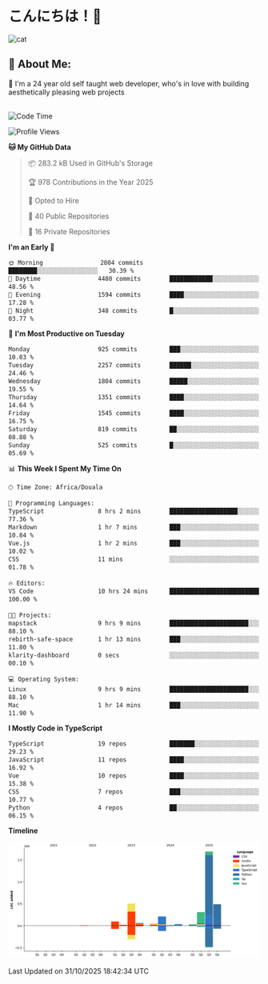 

# こんにちは！🙂  
![cat](https://github.com/michaelnji/michaelnji/assets/73862378/606e99e9-2c18-4853-8722-991e4af8eae6)

## 💫 About Me:
🙂 I'm a 24 year old self taught web developer, who's in love with building aesthetically pleasing web projects <br><br>

<!--START_SECTION:waka-->
![Code Time](http://img.shields.io/badge/Code%20Time-1%2C507%20hrs%2052%20mins-blue)

![Profile Views](http://img.shields.io/badge/Profile%20Views-0-blue)

**🐱 My GitHub Data** 

> 📦 283.2 kB Used in GitHub's Storage 
 > 
> 🏆 978 Contributions in the Year 2025
 > 
> 💼 Opted to Hire
 > 
> 📜 40 Public Repositories 
 > 
> 🔑 16 Private Repositories 
 > 
**I'm an Early 🐤** 

```text
🌞 Morning                2804 commits        ████████░░░░░░░░░░░░░░░░░   30.39 % 
🌆 Daytime                4480 commits        ████████████░░░░░░░░░░░░░   48.56 % 
🌃 Evening                1594 commits        ████░░░░░░░░░░░░░░░░░░░░░   17.28 % 
🌙 Night                  348 commits         █░░░░░░░░░░░░░░░░░░░░░░░░   03.77 % 
```
📅 **I'm Most Productive on Tuesday** 

```text
Monday                   925 commits         ███░░░░░░░░░░░░░░░░░░░░░░   10.03 % 
Tuesday                  2257 commits        ██████░░░░░░░░░░░░░░░░░░░   24.46 % 
Wednesday                1804 commits        █████░░░░░░░░░░░░░░░░░░░░   19.55 % 
Thursday                 1351 commits        ████░░░░░░░░░░░░░░░░░░░░░   14.64 % 
Friday                   1545 commits        ████░░░░░░░░░░░░░░░░░░░░░   16.75 % 
Saturday                 819 commits         ██░░░░░░░░░░░░░░░░░░░░░░░   08.88 % 
Sunday                   525 commits         █░░░░░░░░░░░░░░░░░░░░░░░░   05.69 % 
```


📊 **This Week I Spent My Time On** 

```text
🕑︎ Time Zone: Africa/Douala

💬 Programming Languages: 
TypeScript               8 hrs 2 mins        ███████████████████░░░░░░   77.36 % 
Markdown                 1 hr 7 mins         ███░░░░░░░░░░░░░░░░░░░░░░   10.84 % 
Vue.js                   1 hr 2 mins         ███░░░░░░░░░░░░░░░░░░░░░░   10.02 % 
CSS                      11 mins             ░░░░░░░░░░░░░░░░░░░░░░░░░   01.78 % 

🔥 Editors: 
VS Code                  10 hrs 24 mins      █████████████████████████   100.00 % 

🐱‍💻 Projects: 
mapstack                 9 hrs 9 mins        ██████████████████████░░░   88.10 % 
rebirth-safe-space       1 hr 13 mins        ███░░░░░░░░░░░░░░░░░░░░░░   11.80 % 
klarity-dashboard        0 secs              ░░░░░░░░░░░░░░░░░░░░░░░░░   00.10 % 

💻 Operating System: 
Linux                    9 hrs 9 mins        ██████████████████████░░░   88.10 % 
Mac                      1 hr 14 mins        ███░░░░░░░░░░░░░░░░░░░░░░   11.90 % 
```

**I Mostly Code in TypeScript** 

```text
TypeScript               19 repos            ███████░░░░░░░░░░░░░░░░░░   29.23 % 
JavaScript               11 repos            ████░░░░░░░░░░░░░░░░░░░░░   16.92 % 
Vue                      10 repos            ████░░░░░░░░░░░░░░░░░░░░░   15.38 % 
CSS                      7 repos             ███░░░░░░░░░░░░░░░░░░░░░░   10.77 % 
Python                   4 repos             ██░░░░░░░░░░░░░░░░░░░░░░░   06.15 % 
```



**Timeline**

![Lines of Code chart](https://raw.githubusercontent.com/michaelnji/michaelnji/main/assets/bar_graph.png)


 Last Updated on 31/10/2025 18:42:34 UTC
<!--END_SECTION:waka-->

